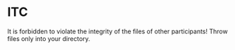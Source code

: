 # ITC
It is forbidden to violate the integrity of the files of other participants!
Throw files only into your directory.
